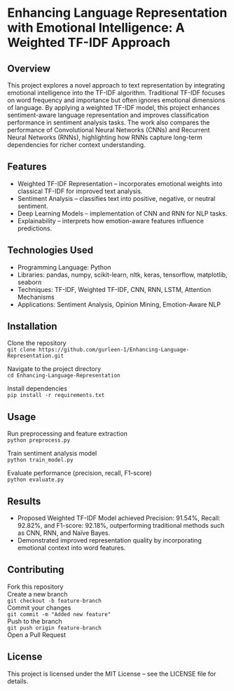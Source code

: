 # Enhancing Language Representation with Emotional Intelligence: A Weighted TF-IDF Approach

## Overview
This project explores a novel approach to text representation by integrating emotional intelligence into the TF-IDF algorithm. Traditional TF-IDF focuses on word frequency and importance but often ignores emotional dimensions of language. By applying a weighted TF-IDF model, this project enhances sentiment-aware language representation and improves classification performance in sentiment analysis tasks. The work also compares the performance of Convolutional Neural Networks (CNNs) and Recurrent Neural Networks (RNNs), highlighting how RNNs capture long-term dependencies for richer context understanding.

## Features
- Weighted TF-IDF Representation – incorporates emotional weights into classical TF-IDF for improved text analysis.  
- Sentiment Analysis – classifies text into positive, negative, or neutral sentiment.  
- Deep Learning Models – implementation of CNN and RNN for NLP tasks.  
- Explainability – interprets how emotion-aware features influence predictions.  

## Technologies Used
- Programming Language: Python  
- Libraries: pandas, numpy, scikit-learn, nltk, keras, tensorflow, matplotlib, seaborn  
- Techniques: TF-IDF, Weighted TF-IDF, CNN, RNN, LSTM, Attention Mechanisms  
- Applications: Sentiment Analysis, Opinion Mining, Emotion-Aware NLP  

## Installation
Clone the repository  
`git clone https://github.com/gurleen-1/Enhancing-Language-Representation.git`  

Navigate to the project directory  
`cd Enhancing-Language-Representation`  

Install dependencies  
`pip install -r requirements.txt`  

## Usage
Run preprocessing and feature extraction  
`python preprocess.py`  

Train sentiment analysis model  
`python train_model.py`  

Evaluate performance (precision, recall, F1-score)  
`python evaluate.py`  

## Results
- Proposed Weighted TF-IDF Model achieved Precision: 91.54%, Recall: 92.82%, and F1-score: 92.18%, outperforming traditional methods such as CNN, RNN, and Naïve Bayes.  
- Demonstrated improved representation quality by incorporating emotional context into word features.  

## Contributing
Fork this repository  
Create a new branch  
`git checkout -b feature-branch`  
Commit your changes  
`git commit -m "Added new feature"`  
Push to the branch  
`git push origin feature-branch`  
Open a Pull Request  

## License
This project is licensed under the MIT License – see the LICENSE file for details.  
